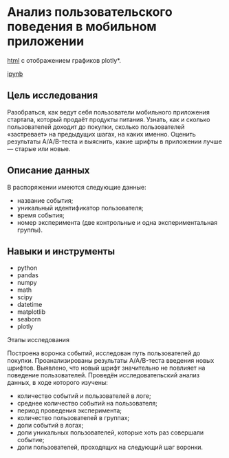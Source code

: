 # Анализ пользовательского поведения в мобильном приложении

[html](https://nbviewer.org/github/irashtelm/portfolio/blob/main/app_food_startup/app_food_startup.ipynb) с отображением графиков plotly*.

[ipynb](https://github.com/irashtelm/portfolio/blob/main/app_food_startup/app_food_startup.ipynb)

## **Цель исследования**

Разобраться, как ведут себя пользователи мобильного приложения стартапа, который продаёт продукты питания. Узнать, как и сколько пользователей доходит до покупки, сколько пользователей «застревает» на предыдущих шагах, на каких именно. Оценить результаты A/A/B-теста и выяснить, какие шрифты в приложении лучше — старые или новые.

## **Описание данных**

В распоряжении имеются следующие данные:

- название события;
- уникальный идентификатор пользователя;
- время события;
- номер эксперимента (две контрольные и одна экспериментальная группы).

## **Навыки и инструменты**

- python
- pandas
- numpy
- math
- scipy
- datetime
- matplotlib
- seaborn
- plotly


Этапы исследования

Построена воронка событий, исследован путь пользователей до покупки. Проанализированы результаты A/A/B-теста введения новых шрифтов. Выявлено, что новый шрифт значительно не повлияет на поведение пользователей. Проведён исследовательский анализ данных, в ходе которого изучены:

- количество событий и пользователей в логе;
- среднее количество событий на пользователя;
- период проведения эксперимента;
- количество пользователей в группах;
- доли событий в логах;
- доли уникальных пользователей, которые хоть раз совершали событие;
- доли пользователей, проходящих на следующий шаг воронки.
